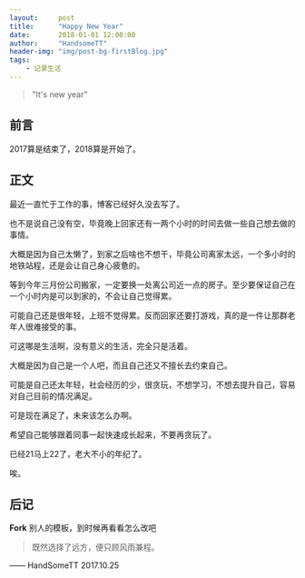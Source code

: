 ```yaml
---
layout:     post
title:      "Happy New Year"
date:       2018-01-01 12:00:00
author:     "HandsomeTT"
header-img: "img/post-bg-firstBlog.jpg"
tags:
    - 记录生活
---
```


>"It's new year"


## 前言
2017算是结束了，2018算是开始了。


## 正文

最近一直忙于工作的事，博客已经好久没去写了。

也不是说自己没有空，毕竟晚上回家还有一两个小时的时间去做一些自己想去做的事情。

大概是因为自己太懒了，到家之后啥也不想干，毕竟公司离家太远，一个多小时的地铁站程，还是会让自己身心疲惫的。

等到今年三月份公司搬家，一定要换一处离公司近一点的房子。至少要保证自己在一个小时内是可以到家的，不会让自己觉得累。

可能自己还是很年轻，上班不觉得累。反而回家还要打游戏，真的是一件让那群老年人很难接受的事。

可这哪是生活啊，没有意义的生活，完全只是活着。

大概是因为自己是一个人吧，而且自己还又不擅长去约束自己。

可能是自己还太年轻，社会经历的少，很贪玩，不想学习，不想去提升自己，容易对自己目前的情况满足。

可是现在满足了，未来该怎么办啊。

希望自己能够跟着同事一起快速成长起来，不要再贪玩了。

已经21马上22了，老大不小的年纪了。

唉。


## 后记

**Fork** 别人的模板，到时候再看看怎么改吧

>既然选择了远方，便只顾风雨兼程。

—— HandSomeTT 2017.10.25